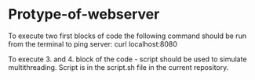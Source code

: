 # Protype-of-webserver
To execute two first blocks of code the following command should be run from the terminal to ping server:
curl localhost:8080 

To execute 3. and 4. block of the code - script should be used to simulate multithreading. Script is in the script.sh file in the current repository. 
